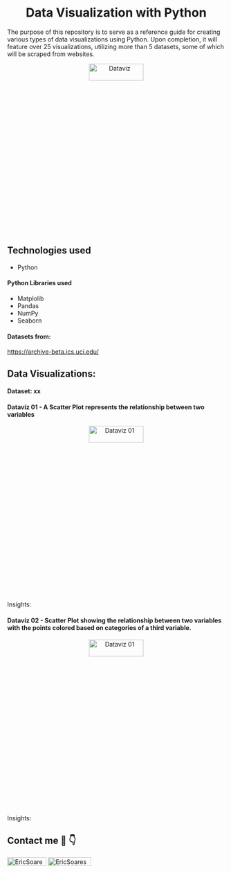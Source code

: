 <h1 align="center"> Data Visualization with Python </h1>

The purpose of this repository is to serve as a reference guide for creating various types of data visualizations using Python. Upon completion, it will feature over 25 visualizations, utilizing more than 5 datasets, some of which will be scraped from websites.

<p align="center"> <img src="https://www.columnfivemedia.com/wp-content/uploads/2021/03/Data-visualization-design-1.png" alt="Dataviz" width="50%" height="10%"/> </a> </p>

## Technologies used

- Python 

#### Python Libraries used

- Matplolib
- Pandas
- NumPy
- Seaborn

#### Datasets from:

https://archive-beta.ics.uci.edu/


## Data Visualizations:

#### Dataset: xx

#### Dataviz 01 - A Scatter Plot represents the relationship between two variables

<p align="center"> <img src="https://miro.medium.com/max/1400/1*djZTOosKmShKUJWCuPFMNQ.png" alt="Dataviz 01" width="50%" height="10%"/> </a> </p>

Insights: 

#### Dataviz 02 - Scatter Plot showing the relationship between two variables with the points colored based on categories of a third variable.

<p align="center"> <img src="https://miro.medium.com/max/1400/1*djZTOosKmShKUJWCuPFMNQ.png" alt="Dataviz 01" width="50%" height="10%"/> </a> </p>

Insights: 

## Contact me 🔗 👇 

<a href="https://github.com/soareseric/" target="blank"><img align="center" src="https://img.shields.io/github/followers/soareseric?label=Follow&style=social&link=https://github.com/soareseric/" alt="EricSoares" height="20" width="90" /></a>
<a href="https://www.linkedin.com/in/eric-soares-maciel" target="blank"><img align="center" src="https://img.shields.io/badge/-EricSoares-blue?style=flat-square&logo=Linkedin&logoColor=white&link=https://www.linkedin.com/in/eric-soares-maciel/" alt="EricSoares" height="20" width="100" /></a>

